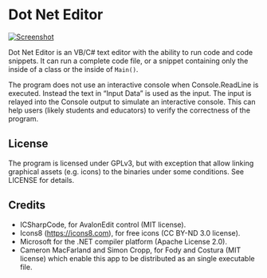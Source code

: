 # Dot Net Editor

[![Screenshot](https://preview.ibb.co/gOObAk/Dot_Net_Editor_2017_05_09_18_01_37.png)](https://ibb.co/cmbwAk)

Dot Net Editor is an VB/C# text editor with the ability to run code and code snippets. It can run a complete code file, or a snippet containing only the inside of a class or the inside of `Main()`.

The program does not use an interactive console when Console.ReadLine is executed. Instead the text in “Input Data” is used as the input.
The input is relayed into the Console output to simulate an interactive console.
This can help users (likely students and educators) to verify the correctness of the program.

## License

The program is licensed under GPLv3, but with exception that allow linking graphical assets (e.g. icons) to the binaries under some conditions. See LICENSE for details.

## Credits

* ICSharpCode, for AvalonEdit control (MIT license).
* Icons8 (https://icons8.com), for free icons (CC BY-ND 3.0 license).
* Microsoft for the .NET compiler platform (Apache License 2.0).
* Cameron MacFarland and Simon Cropp, for Fody and Costura (MIT license) which enable this app to be distributed as an single executable file.
